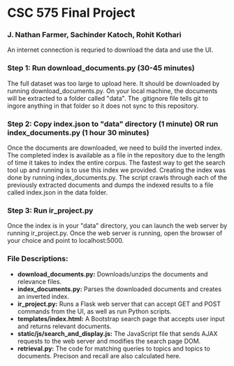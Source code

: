 # CSC 575 Final Project

### J. Nathan Farmer, Sachinder Katoch, Rohit Kothari

An internet connection is requried to download the data and use the UI.

### Step 1: Run download_documents.py (30-45 minutes)
The full dataset was too large to upload here. It should be downloaded by running download_documents.py. On your local machine, the documents will be extracted to a folder called "data". The .gitignore file tells git to ingore anything in that folder so it does not sync to this repository.

### Step 2: Copy index.json to "data" directory (1 minute) OR run index_documents.py (1 hour 30 minutes)
Once the documents are downloaded, we need to build the inverted index. The completed index is available as a file in the repository due to the length of time it takes to index the entire corpus. The fastest way to get the search tool up and running is to use this index we provided. Creating the index was done by running index_documents.py. The script crawls through each of the previously extracted documents and dumps the indexed results to a file called index.json in the data folder.

### Step 3: Run ir_project.py
Once the index is in your "data" directory, you can launch the web server by running ir_project.py. Once the web server is running, open the browser of your choice and point to localhost:5000.

### File Descriptions:
* **download_documents.py:** Downloads/unzips the documents and relevance files.
* **index_documents.py:** Parses the downloaded documents and creates an inverted index.
* **ir_project.py:** Runs a Flask web server that can accept GET and POST commands from the UI, as well as run Python scripts.
* **templates/index.html:** A Bootstrap search page that accepts user input and returns relevant documents.
* **static/js/search_and_display.js:** The JavaScript file that sends AJAX requests to the web server and modifies the search page DOM.
* **retrieval.py:** The code for matching queries to topics and topics to documents. Precison and recall are also calculated here.